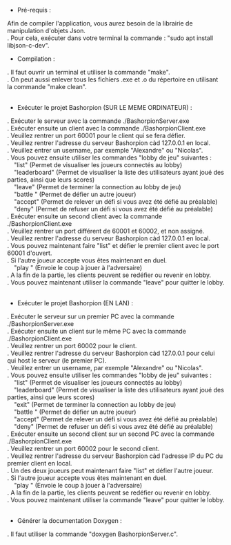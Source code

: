 - Pré-requis : <br>

Afin de compiler l'application, vous aurez besoin de la librairie de manipulation d'objets Json. <br>
. Pour cela, exécuter dans votre terminal la commande : "sudo apt install libjson-c-dev". <br>

- Compilation : <br>

. Il faut ouvrir un terminal et utiliser la commande "make". <br>
. On peut aussi enlever tous les fichiers .exe et .o du répertoire en utilisant 
la commande "make clean". <br><br>


- Exécuter le projet Bashorpion (SUR LE MEME ORDINATEUR) : <br>

. Exécuter le serveur avec la commande ./BashorpionServer.exe <br>
. Exécuter ensuite un client avec la commande ./BashorpionClient.exe <br>
. Veuillez rentrer un port 60001 pour le client qui se fera défier.<br>
. Veuillez rentrer l'adresse du serveur Bashorpion càd 127.0.0.1 en local.<br>
. Veuillez entrer un username, par exemple "Alexandre" ou "Nicolas". <br>
. Vous pouvez ensuite utiliser les commandes "lobby de jeu" suivantes : <br>
&nbsp;&nbsp;&nbsp;&nbsp;"list" (Permet de visualiser les joueurs connectés au lobby) <br>
&nbsp;&nbsp;&nbsp;&nbsp;"leaderboard" (Permet de visualiser la liste des utilisateurs ayant joué des parties, ainsi que leurs scores) <br>
&nbsp;&nbsp;&nbsp;&nbsp;"leave" (Permet de terminer la connection au lobby de jeu) <br>
&nbsp;&nbsp;&nbsp;&nbsp;"battle <nomDuJoueur>" (Permet de défier un autre joueur) <br>
&nbsp;&nbsp;&nbsp;&nbsp;"accept" (Permet de relever un défi si vous avez été défié au préalable) <br>
&nbsp;&nbsp;&nbsp;&nbsp;"deny" (Permet de refuser un défi si vous avez été défié au préalable) <br>
. Exécuter ensuite un second client avec la commande ./BashorpionClient.exe <br>
. Veuillez rentrer un port différent de 60001 et 60002, et non assigné. <br>
. Veuillez rentrer l'adresse du serveur Bashorpion càd 127.0.0.1 en local. <br>
. Vous pouvez maintenant faire "list" et défier le premier client avec le port 60001 d'ouvert. <br>
. Si l'autre joueur accepte vous êtes maintenant en duel. <br>
&nbsp;&nbsp;&nbsp;&nbsp;"play <caseDuCoup>" (Envoie le coup à jouer à l'adversaire) <br>
. A la fin de la partie, les clients peuvent se redéfier ou revenir en lobby. <br>
. Vous pouvez maintenant utiliser la commande "leave" pour quitter le lobby.<br><br>


- Exécuter le projet Bashorpion (EN LAN) : <br>

. Exécuter le serveur sur un premier PC avec la commande ./BashorpionServer.exe <br>
. Exécuter ensuite un client sur le même PC avec la commande ./BashorpionClient.exe <br>
. Veuillez rentrer un port 60002 pour le client.<br>
. Veuillez rentrer l'adresse du serveur Bashorpion càd 127.0.0.1 pour celui qui host le serveur (le premier PC).<br>
. Veuillez entrer un username, par exemple "Alexandre" ou "Nicolas". <br>
. Vous pouvez ensuite utiliser les commandes "lobby de jeu" suivantes : <br>
&nbsp;&nbsp;&nbsp;&nbsp;"list" (Permet de visualiser les joueurs connectés au lobby) <br>
&nbsp;&nbsp;&nbsp;&nbsp;"leaderboard" (Permet de visualiser la liste des utilisateurs ayant joué des parties, ainsi que leurs scores) <br>
&nbsp;&nbsp;&nbsp;&nbsp;"exit" (Permet de terminer la connection au lobby de jeu) <br>
&nbsp;&nbsp;&nbsp;&nbsp;"battle <nomDuJoueur>" (Permet de défier un autre joueur) <br>
&nbsp;&nbsp;&nbsp;&nbsp;"accept" (Permet de relever un défi si vous avez été défié au préalable) <br>
&nbsp;&nbsp;&nbsp;&nbsp;"deny" (Permet de refuser un défi si vous avez été défié au préalable) <br>
. Exécuter ensuite un second client sur un second PC avec la commande ./BashorpionClient.exe <br>
. Veuillez rentrer un port 60002 pour le second client.<br>
. Veuillez rentrer l'adresse du serveur Bashorpion càd l'adresse IP du PC du premier client en local. <br>
. Un des deux joueurs peut maintenant faire "list" et défier l'autre joueur. <br>
. Si l'autre joueur accepte vous êtes maintenant en duel. <br>
&nbsp;&nbsp;&nbsp;&nbsp;"play <caseDuCoup>" (Envoie le coup à jouer à l'adversaire) <br>
. A la fin de la partie, les clients peuvent se redéfier ou revenir en lobby. <br>
. Vous pouvez maintenant utiliser la commande "leave" pour quitter le lobby.<br><br>


- Générer la documentation Doxygen : <br>

. Il faut utiliser la commande "doxygen BashorpionServer.c". <br>

